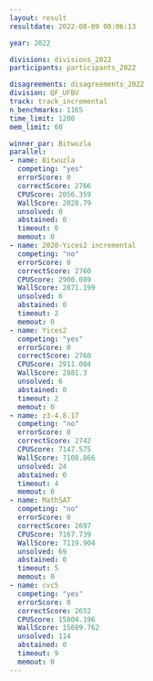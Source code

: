 ```yaml
---
layout: result
resultdate: 2022-08-09 00:06:13

year: 2022

divisions: divisions_2022
participants: participants_2022

disagreements: disagreements_2022
division: QF_UFBV
track: track_incremental
n_benchmarks: 1165
time_limit: 1200
mem_limit: 60

winner_par: Bitwuzla
parallel:
- name: Bitwuzla
  competing: "yes"
  errorScore: 0
  correctScore: 2766
  CPUScore: 2056.359
  WallScore: 2028.79
  unsolved: 0
  abstained: 0
  timeout: 0
  memout: 0
- name: 2020-Yices2 incremental
  competing: "no"
  errorScore: 0
  correctScore: 2760
  CPUScore: 2900.089
  WallScore: 2871.199
  unsolved: 6
  abstained: 0
  timeout: 2
  memout: 0
- name: Yices2
  competing: "yes"
  errorScore: 0
  correctScore: 2760
  CPUScore: 2911.004
  WallScore: 2881.3
  unsolved: 6
  abstained: 0
  timeout: 2
  memout: 0
- name: z3-4.8.17
  competing: "no"
  errorScore: 0
  correctScore: 2742
  CPUScore: 7147.575
  WallScore: 7108.866
  unsolved: 24
  abstained: 0
  timeout: 4
  memout: 0
- name: MathSAT
  competing: "no"
  errorScore: 0
  correctScore: 2697
  CPUScore: 7167.739
  WallScore: 7119.904
  unsolved: 69
  abstained: 0
  timeout: 5
  memout: 0
- name: cvc5
  competing: "yes"
  errorScore: 0
  correctScore: 2652
  CPUScore: 15804.196
  WallScore: 15689.762
  unsolved: 114
  abstained: 0
  timeout: 9
  memout: 0
---
```

